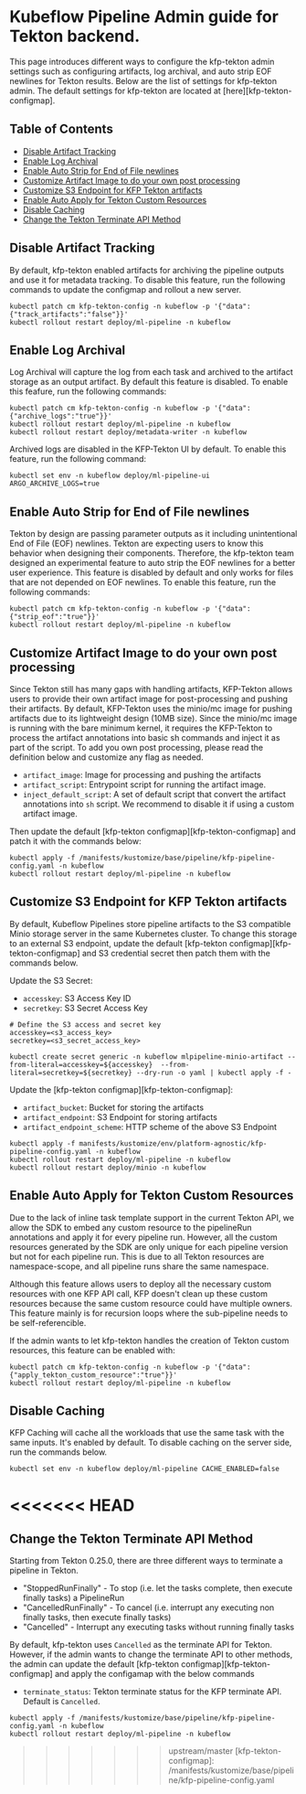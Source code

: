 # Kubeflow Pipeline Admin guide for Tekton backend.

This page introduces different ways to configure the kfp-tekton admin settings such as configuring artifacts, log archival, and auto strip EOF newlines for Tekton results. Below are the list of settings for kfp-tekton admin. The default settings for kfp-tekton are located at [here][kfp-tekton-configmap].

## Table of Contents

- [Disable Artifact Tracking](#disable-artifact-tracking)
- [Enable Log Archival](#enable-log-archival)
- [Enable Auto Strip for End of File newlines](#enable-auto-strip-for-end-of-file-newlines)
- [Customize Artifact Image to do your own post processing](#customize-artifact-image-to-do-your-own-post-processing)
- [Customize S3 Endpoint for KFP Tekton artifacts](#customize-s3-endpoint-for-kfp-tekton-artifacts)
- [Enable Auto Apply for Tekton Custom Resources](#enable-auto-apply-for-tekton-custom-resources)
- [Disable Caching](#disable-caching)
- [Change the Tekton Terminate API Method](#change-the-tekton-terminate-api-method)


## Disable Artifact Tracking

By default, kfp-tekton enabled artifacts for archiving the pipeline outputs and use it for metadata tracking. To disable this feature, run the following commands to update the configmap and rollout a new server.

```shell
kubectl patch cm kfp-tekton-config -n kubeflow -p '{"data":{"track_artifacts":"false"}}'
kubectl rollout restart deploy/ml-pipeline -n kubeflow
```

## Enable Log Archival

Log Archival will capture the log from each task and archived to the artifact storage as an output artifact. By default this feature is disabled. To enable this feafure, run the following commands:

```shell
kubectl patch cm kfp-tekton-config -n kubeflow -p '{"data":{"archive_logs":"true"}}'
kubectl rollout restart deploy/ml-pipeline -n kubeflow
kubectl rollout restart deploy/metadata-writer -n kubeflow
```

Archived logs are disabled in the KFP-Tekton UI by default. To enable this feature, run the following command:

```shell
kubectl set env -n kubeflow deploy/ml-pipeline-ui ARGO_ARCHIVE_LOGS=true
```

## Enable Auto Strip for End of File newlines

Tekton by design are passing parameter outputs as it including unintentional End of File (EOF) newlines. Tekton are expecting users to know this behavior when designing their components. Therefore, the kfp-tekton team designed an experimental feature to auto strip the EOF newlines for a better user experience. This feature is disabled by default and only works for files that are not depended on EOF newlines. To enable this feature, run the following commands:
```shell
kubectl patch cm kfp-tekton-config -n kubeflow -p '{"data":{"strip_eof":"true"}}'
kubectl rollout restart deploy/ml-pipeline -n kubeflow
```

## Customize Artifact Image to do your own post processing

Since Tekton still has many gaps with handling artifacts, KFP-Tekton allows users to provide their own artifact image for post-processing and pushing their artifacts. By default, KFP-Tekton uses the minio/mc image for pushing artifacts due to its lightweight design (10MB size). Since the minio/mc image is running with the bare minimum kernel, it requires the KFP-Tekton to process the artifact annotations into basic sh commands and inject it as part of the script. To add you own post processing, please read the definition below and customize any flag as needed.

- `artifact_image`: Image for processing and pushing the artifacts
- `artifact_script`: Entrypoint script for running the artifact image.
- `inject_default_script`: A set of default script that convert the artifact annotations into `sh` script. We recommend to disable it if using a custom artifact image.

Then update the default [kfp-tekton configmap][kfp-tekton-configmap] and patch it with the commands below:
```shell
kubectl apply -f /manifests/kustomize/base/pipeline/kfp-pipeline-config.yaml -n kubeflow
kubectl rollout restart deploy/ml-pipeline -n kubeflow
```

## Customize S3 Endpoint for KFP Tekton artifacts

By default, Kubeflow Pipelines store pipeline artifacts to the S3 compatible Minio storage server in the same Kubernetes cluster. To change this storage to an external S3 endpoint, update the default [kfp-tekton configmap][kfp-tekton-configmap] and S3 credential secret then patch them with the commands below.

Update the S3 Secret:
- `accesskey`: S3 Access Key ID
- `secretkey`: S3 Secret Access Key
```shell
# Define the S3 access and secret key
accesskey=<s3_access_key>
secretkey=<s3_secret_access_key>

kubectl create secret generic -n kubeflow mlpipeline-minio-artifact --from-literal=accesskey=${accesskey}  --from-literal=secretkey=${secretkey} --dry-run -o yaml | kubectl apply -f -
```

Update the [kfp-tekton configmap][kfp-tekton-configmap]:
- `artifact_bucket`: Bucket for storing the artifacts
- `artifact_endpoint`: S3 Endpoint for storing artifacts
- `artifact_endpoint_scheme`: HTTP scheme of the above S3 Endpoint
```shell
kubectl apply -f manifests/kustomize/env/platform-agnostic/kfp-pipeline-config.yaml -n kubeflow
kubectl rollout restart deploy/ml-pipeline -n kubeflow
kubectl rollout restart deploy/minio -n kubeflow
```

## Enable Auto Apply for Tekton Custom Resources

Due to the lack of inline task template support in the current Tekton API, we allow the SDK to embed any custom resource to the pipelineRun annotations and apply it for every pipeline run. However, all the custom resources generated by the SDK are only unique for each pipeline version but not for each pipeline run. This is due to all Tekton resources are namespace-scope, and all pipeline runs share the same namespace.

Although this feature allows users to deploy all the necessary custom resources with one KFP API call, KFP doesn't clean up these custom resources because the same custom resource could have multiple owners. This feature mainly is for recursion loops where the sub-pipeline needs to be self-referencible.

If the admin wants to let kfp-tekton handles the creation of Tekton custom resources, this feature can be enabled with:
```shell
kubectl patch cm kfp-tekton-config -n kubeflow -p '{"data":{"apply_tekton_custom_resource":"true"}}'
kubectl rollout restart deploy/ml-pipeline -n kubeflow
```

## Disable Caching

KFP Caching will cache all the workloads that use the same task with the same inputs. It's enabled by default. To disable caching on the server side, run the commands below.

```shell
kubectl set env -n kubeflow deploy/ml-pipeline CACHE_ENABLED=false
```

<<<<<<< HEAD
=======
## Change the Tekton Terminate API Method

Starting from Tekton 0.25.0, there are three different ways to terminate a pipeline in Tekton.
- "StoppedRunFinally" - To stop (i.e. let the tasks complete, then execute finally tasks) a PipelineRun
- "CancelledRunFinally" - To cancel (i.e. interrupt any executing non finally tasks, then execute finally tasks)
- "Cancelled" - Interrupt any executing tasks without running finally tasks

By default, kfp-tekton uses `Cancelled` as the terminate API for Tekton. However, if the admin wants to change the terminate API to other methods, the admin can update the default [kfp-tekton configmap][kfp-tekton-configmap] and apply the configamap with the below commands

- `terminate_status`: Tekton terminate status for the KFP terminate API. Default is `Cancelled`.

```shell
kubectl apply -f /manifests/kustomize/base/pipeline/kfp-pipeline-config.yaml -n kubeflow
kubectl rollout restart deploy/ml-pipeline -n kubeflow
```


>>>>>>> upstream/master
[kfp-tekton-configmap]: /manifests/kustomize/base/pipeline/kfp-pipeline-config.yaml
